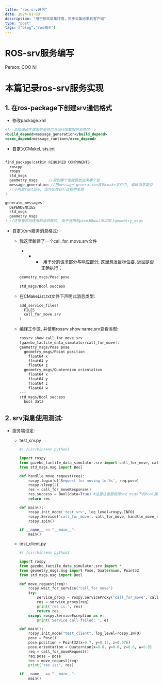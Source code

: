 ```yaml
---
title: "ros-srv通信"
date: 2024-01-08
description: "用于修改采集环境，同步采集结果到客户端"
type: "post"
tags: ["blog","ros相关"]
---
```


# ROS-srv服务编写

Person: COO Ni

# 本篇记录ros-srv服务实现

## 1. 在ros-package下创建srv通信格式

- 修改package.xml

```xml
<!--添加编译生成服务消息包与运行加载服务消息包-->
<build_depend>message_generation</build_depend>
<exec_depend>message_runtime</exec_depend>
```

- 自定义CMakeLists.txt

```cpp

find_package(catkin REQUIRED COMPONENTS
  roscpp
  rospy
  std_msgs
  geometry_msgs     //用到哪个包就要放进来哪个包
  message_generation //把message_generation放到cmake文件中, 编译消息类型
  //不用放runtime, 因为它在运行过程中生效
)

generate_messages(
  DEPENDENCIES
  std_msgs
  geometry_msgs
) //这里要声明选用的消息格式, 由于我用到pose和bool所以加上geometry_msgs
```

- 自定义srv服务消息格式:
    - 我这里新建了一个call_for_move.srv文件
        - - - -用于分割请求部分与响应部分, 这里想发目标位姿, 返回是否正确执行；
        
        ```cpp
        geometry_msgs/Pose pose
        ---
        std_msgs/Bool success
        ```
        
    - 在CMakeList.txt文件下声明此消息类型:
        
        ```cpp
        add_service_files(
          FILES
          call_for_move.srv
        )
        ```
        
    - 编译工作区, 并使用rossrv show name.srv查看类型:
        
        ```bash
        rossrv show call_for_move.srv
        [gazebo_tactile_data_simulator/call_for_move]:
        geometry_msgs/Pose pose
          geometry_msgs/Point position
            float64 x
            float64 y
            float64 z
          geometry_msgs/Quaternion orientation
            float64 x
            float64 y
            float64 z
            float64 w
        ---
        std_msgs/Bool success
          bool data
        ```
        

## 2. srv消息使用测试:

- 服务端设定:
    - test_srv.py
        
        ```python
        #! /usr/bin/env python3
        
        import rospy
        from gazebo_tactile_data_simulator.srv import call_for_move, call_for_moveResponse, call_for_moveRequest
        from std_msgs.msg import Bool
        
        def handlle_move_request(req):
            rospy.loginfo('Request for moving to %s', req.pose)
            rospy.sleep(2)
            res = call_for_moveResponse()
            res.success = Bool(data=True) #这里注意要使用std_msgs下的bool类传递值
            return res
        
        def main():
            rospy.init_node('test_srv', log_level=rospy.INFO)
            rospy.Service('call_for_move', call_for_move, handlle_move_request)
            rospy.spin()
        
        if __name__ == "__main__":
            main()
        
        ```
        
    - test_client.py
        
        ```python
        #! /usr/bin/env python3
        
        import rospy
        from gazebo_tactile_data_simulator.srv import *
        from geometry_msgs.msg import Pose, Quaternion, Point32
        from std_msgs.msg import Bool
        
        def move_request(req):
            rospy.wait_for_service('call_for_move')
            try:
                service_proxy = rospy.ServiceProxy('call_for_move', call_for_move)
                res = service_proxy(req)
                print('res is:', res)
                return res
            except rospy.ServiceException as e:
                print('Service call failed: ', e)
        
        def main():
            rospy.init_node("test_client", log_level=rospy.INFO)
            pose = Pose()
            pose.position = Point32(x=0.7, y=0.17, z=0.676)
            pose.orientation = Quaternion(x=0.0, y=0.0, z=0.0, w=0.0)
            req = call_for_moveRequest()
            req.pose = pose
            res = move_request(req)
            print("res is:", res)
        
        if __name__ == "__main__":
            main()
        ```